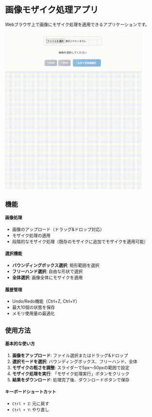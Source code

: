 # 画像モザイク処理アプリ

Webブラウザ上で画像にモザイク処理を適用できるアプリケーションです。

<img src="assets/demo.gif" width=450>

## 機能

#### 画像処理
- 画像のアップロード（ドラッグ&ドロップ対応）
- モザイク処理の適用
- 段階的なモザイク処理（既存のモザイクに追加でモザイクを適用可能）

#### 選択機能
- **バウンディングボックス選択**: 矩形範囲を選択
- **フリーハンド選択**: 自由な形状で選択
- **全体選択**: 画像全体にモザイクを適用

#### 履歴管理
- Undo/Redo機能（Ctrl+Z, Ctrl+Y）
- 最大10個の状態を保存
- メモリ使用量の最適化


## 使用方法

#### 基本的な使い方
1. **画像をアップロード**: ファイル選択またはドラッグ&ドロップ
2. **選択モードを選択**: バウンディングボックス、フリーハンド、全体
3. **モザイクの粗さを調整**: スライダーで5px〜50pxの範囲で設定
4. **モザイク処理を実行**: 「モザイク処理実行」ボタンをクリック
5. **結果をダウンロード**: 処理完了後、ダウンロードボタンで保存

#### キーボードショートカット
- `Ctrl + Z`: 元に戻す
- `Ctrl + Y`: やり直し
